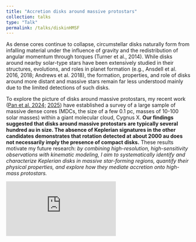 ```yaml
---
title: "Accretion disks around massive protostars"
collection: talks
type: "Talk"
permalink: /talks/diskinHMSF
---
```


As dense cores continue to collapse, circumstellar disks naturally form from infalling material under the influence of gravity and the redistribution of angular momentum through torques (Turner et al., 2014). While disks around nearby solar-type stars have been extensively studied in their structures, evolutions, and roles in planet formation (e.g., Ansdell et al. 2016, 2018; Andrews et al. 2018), the formation, properties, and role of disks around more distant and massive stars remain far less understood mainly due to the limited detections of such disks.

To explore the picture of disks around massive protostars, my recent work ([Pan et al. 2024;](https://ui.adsabs.harvard.edu/abs/2024A%26A...684A.141P/abstract) [2025](https://ui.adsabs.harvard.edu/abs/2025A%26A...696A.195P/abstract)) have established a survey of a large sample of massive dense cores (MDCs, the size of a few 0.1 pc, masses of 10-100 solar masses) within a giant molecular cloud, Cygnus X. **Our findings suggested that disks around massive protostars are typically several hundred au in size. The absence of Keplerian signatures in the other candidates demonstrates that rotation detected at about 2000 au does not necessarily imply the presence of compact disks.** These results motivate my future research: *by combining high-resolution, high-sensitivity observations with kinematic modeling, I aim to systematically identify and characterize Keplerian disks in massive star-forming regions, quantify their physical properties, and explore how they mediate accretion onto high-mass protostars.*

![Bipolar outflow from a circumbinary disk](https://xingpan1017.github.io/files/CygnusX_NW14outflow.pdf)
